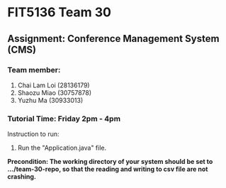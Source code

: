# FIT5136 Team 30 
## Assignment: Conference Management System (CMS)
### Team member:
1. Chai Lam Loi (28136179)
2. Shaozu Miao (30757878)
3. Yuzhu Ma (30933013)

### Tutorial Time: Friday 2pm - 4pm


Instruction to run:
1. Run the "Application.java" file.

**Precondition: The working directory of your system should be set to .../team-30-repo, so that the reading and writing to csv file are not crashing.**

